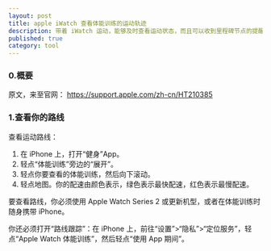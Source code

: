```yaml
---
layout: post
title: apple iWatch 查看体能训练的运动轨迹
description: 带着 iWatch 运动，能够及时查看运动状态，而且可以收到里程碑节点的提醒信息
published: true
category: tool
---
```


### 0.概要

原文，来至官网： https://support.apple.com/zh-cn/HT210385



### 1.查看你的路线

查看运动路线：

1. 在 iPhone 上，打开“健身”App。
2. 轻点“体能训练”旁边的“展开”。
3. 轻点你要查看的体能训练，然后向下滚动。
4. 轻点地图。你的配速由颜色表示，绿色表示最快配速，红色表示最慢配速。

要查看路线，你必须使用 Apple Watch Series 2 或更新机型，或者在体能训练时随身携带 iPhone。

你还必须打开“路线跟踪”：在 iPhone 上，前往“设置”>“隐私”>“定位服务”，轻点“Apple Watch 体能训练”，然后轻点“使用 App 期间”。












































[NingG]:    http://ningg.github.io  "NingG"










